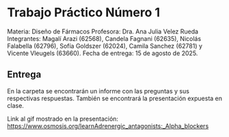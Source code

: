 # Trabajo Práctico Número 1

Materia: Diseño de Fármacos
Profesora: Dra. Ana Julia Velez Rueda
Integrantes: Magalí Arazi (62568), Candela Fagnani (62635), Nicolás Falabella (62796), Sofía Goldszer (62024), Camila Sanchez (62781) y Vicente Vleugels (63660).
Fecha de entrega: 15 de agosto de 2025.

## Entrega
En la carpeta se encontrarán un informe con las preguntas y sus respectivas respuestas. También se encontrará la presentación expuesta en clase.

Link al gif mostrado en la presentación: https://www.osmosis.org/learnAdrenergic_antagonists:_Alpha_blockers